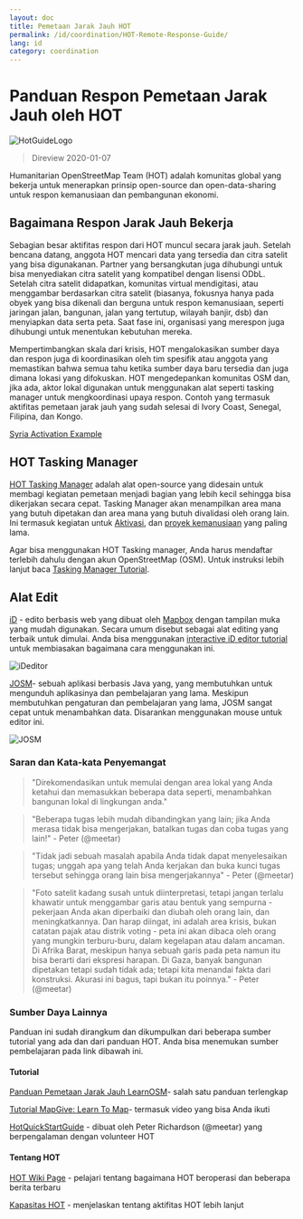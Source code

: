 ```yaml
---
layout: doc
title: Pemetaan Jarak Jauh HOT  
permalink: /id/coordination/HOT-Remote-Response-Guide/ 
lang: id
category: coordination
---
```


# Panduan Respon Pemetaan Jarak Jauh oleh HOT   

![HotGuideLogo](/images/hot-logo.png)  

> Direview 2020-01-07  

Humanitarian OpenStreetMap Team (HOT) adalah komunitas global yang bekerja untuk menerapkan prinsip open-source dan open-data-sharing untuk respon kemanusiaan dan pembangunan ekonomi.  

## Bagaimana Respon Jarak Jauh Bekerja 

Sebagian besar aktifitas respon dari HOT muncul secara jarak jauh. Setelah bencana datang, anggota HOT mencari data yang tersedia dan citra satelit yang bisa digunakanan. Partner yang bersangkutan juga dihubungi untuk bisa menyediakan citra satelit yang kompatibel dengan lisensi ODbL. Setelah citra satelit didapatkan, komunitas virtual mendigitasi, atau menggambar berdasarkan citra satelit (biasanya, fokusnya hanya pada obyek yang bisa dikenali dan berguna untuk respon kemanusiaan, seperti jaringan jalan, bangunan, jalan yang tertutup, wilayah banjir, dsb) dan menyiapkan data serta peta. Saat fase ini, organisasi yang merespon juga dihubungi untuk menentukan kebutuhan mereka.  

Mempertimbangkan skala dari krisis, HOT mengalokasikan sumber daya dan respon juga di koordinasikan oleh tim spesifik atau anggota yang memastikan bahwa semua tahu ketika sumber daya baru tersedia dan juga dimana lokasi yang difokuskan. HOT mengedepankan komunitas OSM dan, jika ada, aktor lokal digunakan untuk menggunakan alat seperti tasking manager untuk mengkoordinasi upaya respon. Contoh yang termasuk aktifitas pemetaan jarak jauh yang sudah selesai di Ivory Coast, Senegal, Filipina, dan Kongo.  

[Syria Activation Example](http://hot.openstreetmap.org/updates/2013-01-28_syria_activation)  

## HOT Tasking Manager 

[HOT Tasking Manager](http://tasks.hotosm.org/) adalah alat open-source yang didesain untuk membagi kegiatan pemetaan menjadi bagian yang lebih kecil sehingga bisa dikerjakan secara cepat. Tasking Manager akan menampilkan area mana yang butuh dipetakan dan area mana yang butuh divalidasi oleh orang lain. Ini termasuk kegiatan untuk [Aktivasi](http://wiki.openstreetmap.org/wiki/HOT_activation), dan  [proyek kemanusiaan](http://hot.openstreetmap.org/projects) yang paling lama.  

Agar bisa menggunakan HOT Tasking manager, Anda harus mendaftar terlebih dahulu dengan akun OpenStreetMap (OSM). Untuk instruksi lebih lanjut baca [Tasking Manager Tutorial](http://learnosm.org/en/coordination/tm-user/).  


## Alat Edit 

[iD](http://learnosm.org/en/beginner/id-editor/) - edito berbasis web yang dibuat oleh [Mapbox](www.mapbox.com) dengan tampilan muka yang mudah digunakan. Secara umum disebut sebagai alat editing yang terbaik untuk dimulai. Anda bisa menggunakan [interactive iD editor tutorial](http://ideditor.com/) untuk membiasakan bagaimana cara menggunakan ini.  

![iDeditor](https://blog.openstreetmap.org/wp-content/uploads/2013/08/id-editor-sotm-us-2013-venue-screenshot.png)  


[JOSM](https://josm.openstreetmap.de/)- sebuah aplikasi berbasis Java yang, yang membutuhkan untuk mengunduh aplikasinya dan pembelajaran yang lama. Meskipun membutuhkan pengaturan dan pembelajaran yang lama, JOSM sangat cepat untuk menambahkan data. Disarankan menggunakan mouse untuk editor ini.  

![JOSM](https://njgeo.org/wp-content/uploads/2010/07/josm_osm_editor.png)  

### Saran dan Kata-kata Penyemangat

> "Direkomendasikan untuk memulai dengan area lokal yang Anda ketahui dan memasukkan beberapa data seperti, menambahkan bangunan lokal di lingkungan anda."

> "Beberapa tugas lebih mudah dibandingkan yang lain; jika Anda merasa tidak bisa mengerjakan, batalkan tugas dan coba tugas yang lain!" - Peter (@meetar)

> "Tidak jadi sebuah masalah apabila Anda tidak dapat menyelesaikan tugas; unggah apa yang telah Anda kerjakan dan buka kunci tugas tersebut sehingga orang lain bisa mengerjakannya" - Peter (@meetar)

> "Foto satelit kadang susah untuk diinterpretasi, tetapi jangan terlalu khawatir untuk menggambar garis atau bentuk yang sempurna - pekerjaan Anda akan diperbaiki dan diubah oleh orang lain, dan meningkatkannya. Dan harap diingat, ini adalah area krisis, bukan catatan pajak atau distrik voting - peta ini akan dibaca oleh orang yang mungkin terburu-buru, dalam kegelapan atau dalam ancaman. Di Afrika Barat, meskipun hanya sebuah garis pada peta namun itu bisa berarti dari ekspresi harapan. Di Gaza, banyak bangunan dipetakan tetapi sudah tidak ada; tetapi kita menandai fakta dari konstruksi. Akurasi ini bagus, tapi bukan itu poinnya." - Peter (@meetar)

### Sumber Daya Lainnya 

Panduan ini sudah dirangkum dan dikumpulkan dari beberapa sumber tutorial yang ada dan dari panduan HOT. Anda bisa menemukan sumber pembelajaran pada link dibawah ini.  

#### Tutorial

[Panduan Pemetaan Jarak Jauh LearnOSM](http://learnosm.org/en/coordination/remote/)- salah satu panduan terlengkap  

[Tutorial MapGive: Learn To Map](http://mapgive.state.gov/learn-to-map/)- termasuk video yang bisa Anda ikuti  

[HotQuickStartGuide](https://gist.github.com/meetar/b9929dfec129d1d7f5f2) - dibuat oleh Peter Richardson (@meetar) yang berpengalaman dengan volunteer HOT 

#### Tentang HOT 

[HOT Wiki Page](http://wiki.openstreetmap.org/wiki/Humanitarian_OSM_Team) -  pelajari tentang bagaimana HOT beroperasi dan beberapa berita terbaru  

[Kapasitas HOT](https://www.hotosm.org/what-we-do) - menjelaskan tentang aktifitas HOT lebih lanjut  